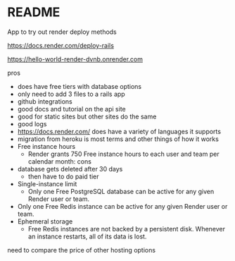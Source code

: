 # README

App to try out render deploy methods

https://docs.render.com/deploy-rails

https://hello-world-render-dvnb.onrender.com

pros
  - does have free tiers with database options
  - only need to add 3 files to a rails app
  - github integrations
  - good docs and tutorial on the api site
  - good for static sites but other sites do the same
  - good logs
  - https://docs.render.com/ does have a variety of languages it supports
  - migration from heroku is most terms and other things of how it works
  - Free instance hours
    - Render grants 750 Free instance hours to each user and team per calendar month:
cons
  - database gets deleted after 30 days
    - then have to do paid tier
  - Single-instance limit
    - Only one Free PostgreSQL database can be active for any given Render user or team.
  - Only one Free Redis instance can be active for any given Render user or team.
  - Ephemeral storage
    - Free Redis instances are not backed by a persistent disk. Whenever an instance restarts, all of its data is lost.


  

need to compare the price of other hosting options